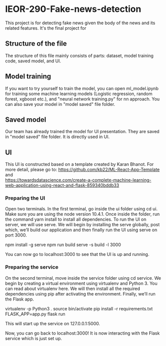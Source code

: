 # IEOR-290-Fake-news-detection

This project is for detecting fake news given the body of the news and its related features. It's the final project for

## Structure of the file

The structure of this file mainly consists of  parts: dataset, model training code, saved model, and UI. 

## Model training

If you want to try yourself to train the model, you can open ml_model.ipynb for training some machine learning models (Logistic regression, random forest, xgboost etc.), and "neural network training.py" for nn approach. You can also save your model in "model saved" file folder.

## Saved model
Our team has already trained the model for UI presentation. They are saved in "model saved" file folder. It is directly used in UI. 

## UI
This UI is constructed based on a template created by Karan Bhanot.
For more detail, please go to: https://github.com/kb22/ML-React-App-Template and  
https://towardsdatascience.com/create-a-complete-machine-learning-web-application-using-react-and-flask-859340bddb33

### Preparing the UI
Open  two terminals. In the first terminal, go inside the ui folder using cd ui. Make sure you are using the node version 10.4.1. Once inside the folder, run the command yarn install to install all dependencies.
To run the UI on server, we will use serve. We will begin by installing the serve globally, post which, we’ll build our application and then finally run the UI using serve on port 3000.

npm install -g serve
npm run build
serve -s build -l 3000

You can now go to localhost:3000 to see that the UI is up and running. 

### Preparing the service
On the second terminal, move inside the service folder using cd service. We begin by creating a virtual environment using virtualenv and Python 3. You can read about virtualenv here. We will then install all the required dependencies using pip after activating the environment. Finally, we’ll run the Flask app.

virtualenv -p Python3 .
source bin/activate
pip install -r requirements.txt
FLASK_APP=app.py flask run

This will start up the service on 127.0.0.1:5000.

Now, you can go back to localhost:3000! It is now interacting with the Flask service which is just set up.

